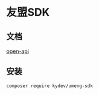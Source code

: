 # 友盟SDK

## 文档

[open-api](https://developer.umeng.com/open-api/guide)

## 安装

```
composer require kydev/umeng-sdk
```
